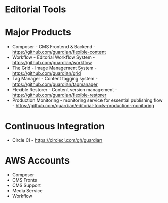 # Editorial Tools

# Major Products

* Composer - CMS Frontend & Backend - https://github.com/guardian/flexible-content
* Workflow - Editorial Workflow System - https://github.com/guardian/workflow
* The Grid - Image Management System - https://github.com/guardian/grid
* Tag Manager - Content tagging system - https://github.com/guardian/tagmanager
* Flexible Restorer - Content version management - https://github.com/guardian/flexible-restorer
* Production Monitoring - monitoring service for essential publishing flow - https://github.com/guardian/editorial-tools-production-monitoring

# Continuous Integration

* Circle CI - https://circleci.com/gh/guardian

# AWS Accounts

* Composer
* CMS Fronts
* CMS Support
* Media Service
* Workflow


